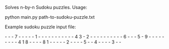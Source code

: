 Solves n-by-n Sudoku puzzles. Usage:

python main.py path-to-sudoku-puzzle.txt

Example sudoku puzzle input file:

\- \- \- 7 \- \- \- \- \-
1 \- \- \- \- \- \- \- \-
\- \- \- 4 3 \- 2 \- \-
\- \- \- \- \- \- \- \- 6
\- \- \- 5 \- 9 \- \- \-
\- \- \- \- \- \- 4 1 8
\- \- \- \- 8 1 \- \- \-
\- \- 2 \- \- \- \- 5 \-
\- 4 \- \- \- \- 3 \- \-
